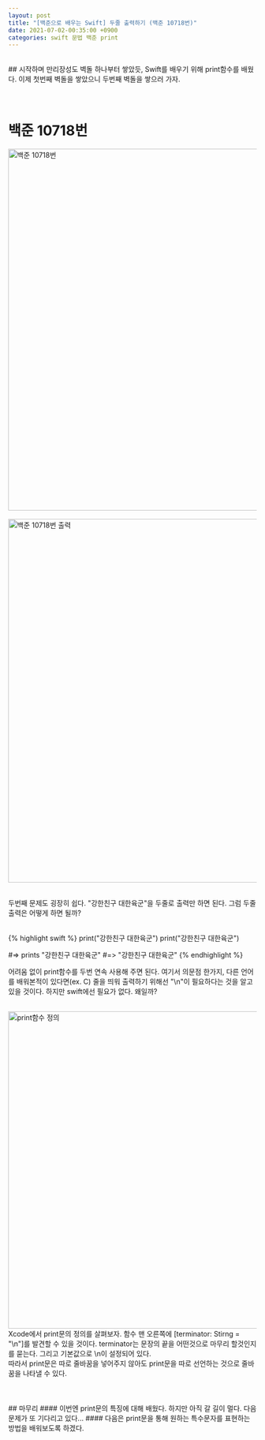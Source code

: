 ```yaml
---
layout: post
title: "[백준으로 배우는 Swift] 두줄 출력하기 (백준 10718번)"
date: 2021-07-02-00:35:00 +0900
categories: swift 문법 백준 print
---
```

<br/>
## 시작하며
만리장성도 벽돌 하나부터 쌓았듯, Swift를 배우기 위해 print함수를 배웠다. 이제 첫번째 벽돌을 쌓았으니 두번째 벽돌을 쌓으러 가자.
<br/>
<br/>
<br/>

# 백준 10718번

<img width="733" alt="백준 10718번" src="https://user-images.githubusercontent.com/83946704/124152390-71112800-dace-11eb-8c10-0d019df315a1.png">
<br/>
<br/>
<img width="737" alt="백준 10718번 출력" src="https://user-images.githubusercontent.com/83946704/124152656-addd1f00-dace-11eb-8dbf-8d2beebc2d3e.png">
<br/>
<br/>

두번째 문제도 굉장히 쉽다. "강한친구 대한육군"을 두줄로 출력만 하면 된다. 그럼 두줄출력은 어떻게 하면 될까?

<br/>
{% highlight swift %}
print("강한친구 대한육군")
print("강한친구 대한육군")

#=> prints "강한친구 대한육군"
#=>        "강한친구 대한육군"
{% endhighlight %}

어려움 없이 print함수를 두번 연속 사용해 주면 된다. 여기서 의문점 한가지, 다른 언어를 배워본적이 있다면(ex. C) 줄을 띄워 출력하기 위해선 "\n"이 필요하다는 것을 알고 있을 것이다. 하지만 swift에선 필요가 없다. 왜일까?

<br/>
<img width="643" alt="print함수 정의" src="https://user-images.githubusercontent.com/83946704/124154320-58a20d00-dad0-11eb-9fb7-7adff34a6885.png">
<br/>
Xcode에서 print문의 정의를 살펴보자. 함수 맨 오른쪽에 [terminator: Stirng = "\n"]를 발견할 수 있을 것이다.
terminator는 문장의 끝을 어떤것으로 마무리 할것인지를 묻는다. 그리고 기본값으로 \n이 설정되어 있다.<br/>
따라서 print문은 따로 줄바꿈을 넣어주지 않아도 print문을 따로 선언하는 것으로 줄바꿈을 나타낼 수 있다.
<br/>
<br/>
<br/>
<br/>
## 마무리
#### 이번엔 print문의 특징에 대해 배웠다. 하지만 아직 갈 길이 멀다. 다음문제가 또 기다리고 있다...
#### 다음은 print문을 통해 원하는 특수문자를 표현하는 방법을 배워보도록 하겠다.
